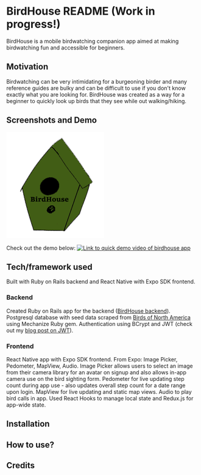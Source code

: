 # BirdHouse README (Work in progress!)

BirdHouse is a mobile birdwatching companion app aimed at making birdwatching fun and accessible for beginners.

## Motivation

Birdwatching can be very intimidating for a burgeoning birder and many reference guides are bulky and can be difficult to use if you don't know exactly what you are looking for. BirdHouse was created as a way for a beginner to quickly look up birds that they see while out walking/hiking.

## Screenshots and Demo

![BirdHouse logo](https://github.com/ayerest/birdhouse-frontend/blob/master/BirdHouse/assets/images/birdhouse_logo_drawn.png)

Check out the demo below:
[![Link to quick demo video of birdhouse app](https://i9.ytimg.com/vi/o_4FIHM3fbY/mq2.jpg?sqp=CJ_0tu4F&rs=AOn4CLChztTKMu5IrQcB_bm3LLX-iD-SPg)](https://youtu.be/o_4FIHM3fbY)


## Tech/framework used

Built with Ruby on Rails backend and React Native with Expo SDK frontend. 

### Backend

Created Ruby on Rails app for the backend ([BirdHouse backend](https://github.com/ayerest/birdhouse-backend)). Postgresql database with seed data scraped from [Birds of North America](https://birdsna.org/Species-Account/bna/species/) using Mechanize Ruby gem. Authentication using BCrypt and JWT (check out my [blog post on JWT](https://dev.to/iris/jwt-stands-for-4nec)). 

### Frontend

React Native app with Expo SDK frontend. From Expo: Image Picker, Pedometer, MapView, Audio. Image Picker allows users to select an image from their camera library for an avatar on signup and also allows in-app camera use on the bird sighting form. Pedometer for live updating step count during app use - also updates overall step count for a date range upon login. MapView for live updating and static map views. Audio to play bird calls in app. Used React Hooks to manage local state and Redux.js for app-wide state.

## Installation

## How to use?

## Credits


